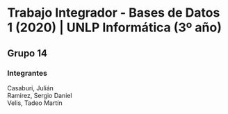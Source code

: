 # Trabajo Integrador - Bases de Datos 1 (2020) | UNLP Informática (3º año)

## Grupo 14

### Integrantes

Casaburi, Julián  
Ramirez, Sergio Daniel  
Velis, Tadeo Martín  

